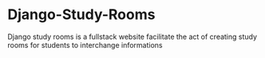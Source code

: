 # Django-Study-Rooms
Django study rooms is a fullstack website facilitate the act of creating study rooms for students to interchange informations
